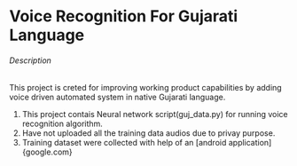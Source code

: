 # Voice Recognition For Gujarati Language

###### Description
This project is creted for improving working product capabilities by adding voice driven automated system in native Gujarati language. 

1. This project contais Neural network script(guj_data.py) for running voice recognition algorithm.
2. Have not uploaded all the training data audios due to privay purpose.
3. Training dataset were collected with help of an [android application]{google.com}
